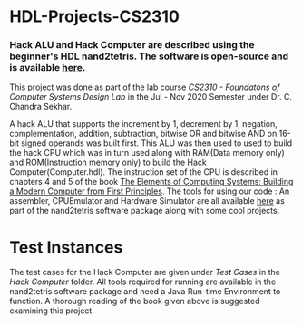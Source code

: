 # HDL-Projects-CS2310
### Hack ALU and Hack Computer are described using the beginner's HDL nand2tetris. The software is open-source and is available [here](https://www.nand2tetris.org/).

This project was done as part of the lab course _CS2310 - Foundatons of Computer Systems Design Lab_ in the Jul - Nov 2020 Semester under Dr. C. Chandra Sekhar.

A hack ALU that supports the increment by 1, decrement by 1, negation, complementation, addition, subtraction, bitwise OR and bitwise AND on 16-bit signed operands was built first. This ALU was then used to used to build the hack CPU which was in turn used along with RAM(Data memory only) and ROM(Instruction memory only) to build the Hack Computer(Computer.hdl). The instruction set of the CPU is described in chapters 4 and 5 of the book [The Elements of Computing Systems: 
Building a Modern Computer from First Principles](https://mitpress.mit.edu/books/elements-computing-systems-second-edition#:~:text=In%20the%20process%2C%20learners%20gain,and%20algorithms%2C%20and%20software%20engineering). The tools for using our code : An assembler, CPUEmulator and Hardware Simulator are all available [here](https://drive.google.com/open?id=1xZzcMIUETv3u3sdpM_oTJSTetpVee3KZ) as part of the nand2tetris software package along with some cool projects.

# Test Instances

The test cases for the Hack Computer are given under *Test Cases* in the *Hack Computer* folder. All tools required for running are available in the nand2tetris software package and need a Java Run-time Environment to function. A thorough reading of the book given above is suggested examining this project.
